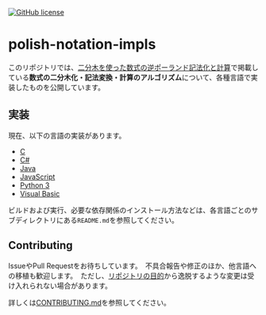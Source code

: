 [![GitHub license](https://img.shields.io/github/license/smdn/polish-notation-impls)](https://github.com/smdn/polish-notation-impls/blob/main/LICENSE.txt)

# polish-notation-impls
このリポジトリでは、[二分木を使った数式の逆ポーランド記法化と計算](https://smdn.jp/programming/tips/polish/)で掲載している**数式の二分木化・記法変換・計算のアルゴリズム**について、各種言語で実装したものを公開しています。

## 実装
現在、以下の言語の実装があります。

- [C](src/impls/c/)
- [C#](src/impls/csharp/)
- [Java](src/impls/java/)
- [JavaScript](src/impls/javascript/)
- [Python 3](src/impls/python/)
- [Visual Basic](src/impls/visualbasic/)
<!-- [Ruby](src/impls/ruby/) -->

ビルドおよび実行、必要な依存関係のインストール方法などは、各言語ごとのサブディレクトリにある`README.md`を参照してください。

## Contributing
IssueやPull Requestをお待ちしています。　不具合報告や修正のほか、他言語への移植も歓迎します。　ただし、[リポジトリの目的](./CONTRIBUTING.md#リポジトリの目的)から逸脱するような変更は受け入れられない場合があります。

詳しくは[CONTRIBUTING.md](CONTRIBUTING.md)を参照してください。
